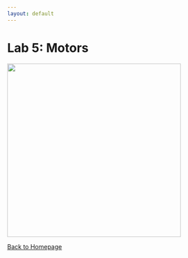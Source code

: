 ```yaml
---
layout: default
---
```


# Lab 5: Motors

<img src="/FastRobotsSP23/assets/images/construction.jpg" class="center" style="height: 400px;"/>

[Back to Homepage](../)

